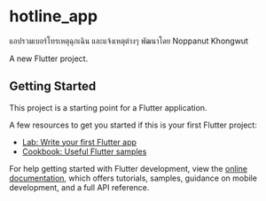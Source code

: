 # hotline_app

แอปรวมเบอร์โทรเหตุฉุกเฉิน และแจ้งเหตุต่างๆ
พัฒนาโดย Noppanut Khongwut

A new Flutter project.

## Getting Started

This project is a starting point for a Flutter application.

A few resources to get you started if this is your first Flutter project:

- [Lab: Write your first Flutter app](https://docs.flutter.dev/get-started/codelab)
- [Cookbook: Useful Flutter samples](https://docs.flutter.dev/cookbook)

For help getting started with Flutter development, view the
[online documentation](https://docs.flutter.dev/), which offers tutorials,
samples, guidance on mobile development, and a full API reference.
